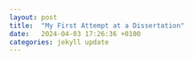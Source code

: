 ```yaml
---
layout: post
title:  "My First Attempt at a Dissertation"
date:   2024-04-03 17:26:36 +0100
categories: jekyll update
---
```

